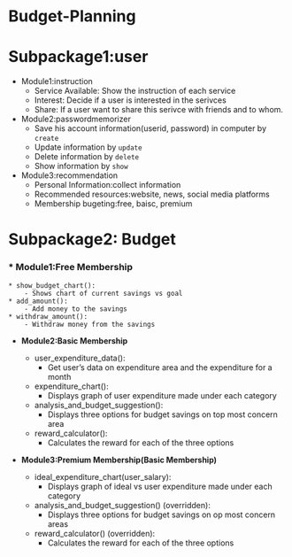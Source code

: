 # Budget-Planning

# Subpackage1:user #
* Module1:instruction
  	* Service Available: Show the instruction of each service
  	* Interest: Decide if a user is interested in the serivces
  	* Share: If a user want to share this serivce with friends and to whom.
* Module2:passwordmemorizer
  	* Save his account information(userid, password) in computer by `create`
  	* Update information by `update`
  	* Delete information by `delete`
  	* Show information by `show`
* Module3:recommendation
  	* Personal Information:collect information
  	* Recommended resources:website, news, social media platforms
  	* Membership bugeting:free, baisc, premium
  
# Subpackage2: Budget

### * Module1:Free Membership
 	* show_budget_chart(): 
 		- Shows chart of current savings vs goal
	* add_amount(): 
		- Add money to the savings
	* withdraw_amount():
		- Withdraw money from the savings

* **Module2:Basic Membership**
	* user_expenditure_data(): 
		- Get user’s data on expenditure area and the expenditure for a month
	* expenditure_chart():
		- Displays graph of user expenditure made under each category
	* analysis_and_budget_suggestion(): 
		- Displays three options for budget savings on top most concern area
	* reward_calculator():
		- Calculates the reward for each of the three options

* **Module3:Premium Membership(Basic Membership)**
	* ideal_expenditure_chart(user_salary):
		- Displays graph of ideal vs user expenditure made under each category
	* analysis_and_budget_suggestion() (overridden):
		- Displays three options for budget savings on op most concern areas
	* reward_calculator()  (overridden):
		- Calculates the reward for each of the three options

   

